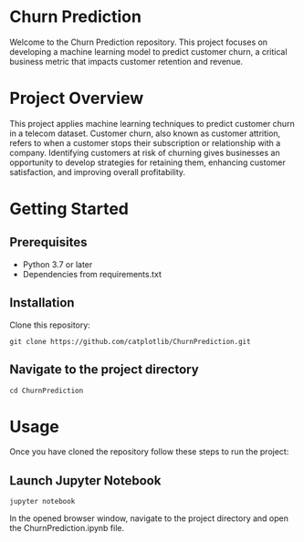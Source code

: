# Churn Prediction
Welcome to the Churn Prediction repository. This project focuses on developing a machine learning model to predict customer churn, a critical business metric that impacts customer retention and revenue.

# Project Overview
This project applies machine learning techniques to predict customer churn in a telecom dataset. Customer churn, also known as customer attrition, refers to when a customer stops their subscription or relationship with a company. Identifying customers at risk of churning gives businesses an opportunity to develop strategies for retaining them, enhancing customer satisfaction, and improving overall profitability.

# Getting Started
## Prerequisites
- Python 3.7 or later
- Dependencies from requirements.txt
## Installation
Clone this repository:
```
git clone https://github.com/catplotlib/ChurnPrediction.git
```
## Navigate to the project directory
```
cd ChurnPrediction
```

# Usage
Once you have cloned the repository follow these steps to run the project:

## Launch Jupyter Notebook
```
jupyter notebook
```
In the opened browser window, navigate to the project directory and open the ChurnPrediction.ipynb file.
